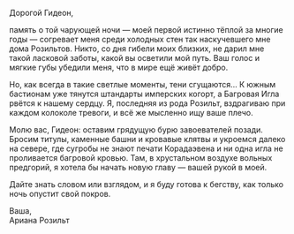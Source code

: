 Дорогой Гидеон,

память о той чарующей ночи — моей первой истинно тёплой за многие годы — согревает меня среди холодных стен так наскучевшего мне дома Розильтов. Никто, со дня гибели моих близких, не дарил мне такой ласковой заботы, какой вы осветили мой путь. Ваш голос и мягкие губы убедили меня, что в мире ещё живёт добро.

Но, как всегда в такие светлые моменты, тени сгущаются... К южным бастионам уже тянутся штандарты имперских когорт, а Багровая Игла рвётся к нашему сердцу. Я, последняя из рода Розильт, вздрагиваю при каждом колоколе тревоги, и всё же мысленно ищу ваше плечо.

Молю вас, Гидеон: оставим грядущую бурю завоевателей позади. Бросим титулы, каменные башни и кровавые клятвы и укроемся далеко на севере, где сугробы не знают печати Корадаэвена и ни одна игла не проливается багровой кровью. Там, в хрустальном воздухе вольных предгорий, я хотела бы начать новую главу — вашей рукой в моей.

Дайте знать словом или взглядом, и я буду готова к бегству, как только ночь опустит свой покров.

Ваша,  
Ариана Розильт